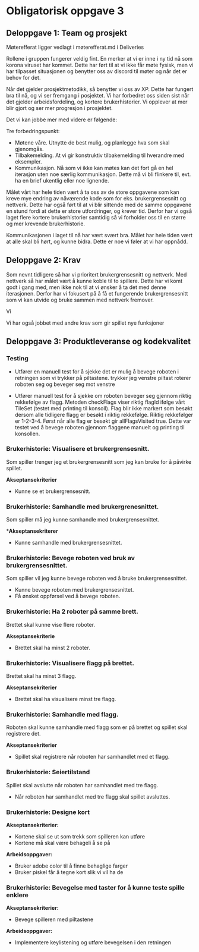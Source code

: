 # Obligatorisk oppgave 3
## Deloppgave 1: Team og prosjekt
Møterefferat ligger vedlagt i møterefferat.md i Deliveries

Rollene i gruppen fungerer veldig fint. En merker at vi er inne i ny tid
nå som korona viruset har kommet. Dette har ført til at vi ikke får møte fysisk,
men vi har tilpasset situasjonen og benytter oss av discord til møter og når det er behov for det. 

Når det gjelder prosjektmetodikk, så benytter vi oss av XP. Dette har fungert bra til nå, og vi ser fremgang i posjektet. Vi har forbedret oss siden sist når det gjelder arbeidsfordeling, og
kortere brukerhistorier. Vi opplever at mer blir gjort og ser mer progresjon i prosjektet.

Det vi kan jobbe mer med videre er følgende: 

Tre forbedringspunkt:
* Møtene våre. Utnytte de best mulig, og planlegge hva som skal gjenomgås.
* Tilbakemelding. At vi gir konstruktiv tilbakemelding til hverandre med eksempler. 
* Kommunikasjon. Nå som vi ikke kan møtes kan det fort gå en hel iterasjon uten noe særlig kommunikasjon. Dette må vi bli flinkere til, evt. ha en brief ukentlig eller noe lignende. 

Målet vårt har hele tiden vært å ta oss av de store oppgavene som kan kreve mye endring av nåværende kode som for eks. brukergrensesnitt og nettverk. Dette har også ført til at vi blir sittende med de samme oppgavene en stund fordi at dette er store utfordringer, og krever tid.
Derfor har vi også laget flere kortere brukerhistorier samtidig så vi forholder oss til en større og mer krevende brukerhistorie.

Kommunikasjonen i laget til nå har vært svært bra. Målet har hele tiden vært at alle skal bli hørt, og kunne bidra. Dette er noe vi føler at vi har oppnådd. 

## Deloppgave 2: Krav
Som nevnt tidligere så har vi prioritert brukergrensesnitt og nettverk. Med nettverk så har målet vært å kunne koble til to spillere. Dette har vi komt godt i gang med, men ikke nok til at vi ønsker å ta det med denne iterasjonen. Derfor har vi fokusert på å få et fungerende brukergrensesnitt som vi kan utvide og bruke sammen med nettverk fremover. 

Vi 

Vi har også jobbet med andre krav som gir spillet nye funksjoner



## Deloppgave 3: Produktleveranse og kodekvalitet

### Testing
* Utfører en manuell test for å sjekke det er mulig å bevege roboten i retningen som vi trykker på piltastene.
trykker jeg venstre piltast roterer roboten seg og beveger seg mot venstre

* Utfører manuell test for å sjekke om roboten beveger seg gjennom riktig rekkefølge av flagg. Metoden checkFlags
viser riktig flagId ifølge vårt TileSet (testet med printing til konsoll). Flag blir ikke markert som besøkt dersom alle
tidligere flagg er besøkt i riktig rekkefølge. Riktig rekkefølger er 1-2-3-4. Først når alle flag er besøkt gir allFlagsVisited true. 
Dette var testet ved å bevege roboten gjennom flaggene manuelt og printing til konsollen.

### Brukerhistorie: Visualisere et brukergrensesnitt.
Som spiller trenger jeg et brukergrensesnitt som jeg kan bruke for å påvirke spillet.

**Akseptansekriterier**
* Kunne se et brukergrensesnitt.

### Brukerhistorie: Samhandle med brukergrenesnittet.
Som spiller må jeg kunne samhandle med brukergrensesnittet.

***Akseptansekriterer**
* Kunne samhandle med brukergrensesnittet.

### Brukerhistorie: Bevege roboten ved bruk av brukergrensesnittet.
Som spiller vil jeg kunne bevege roboten ved å bruke brukergrensesnittet.

* Kunne bevege roboten med brukergrensesnittet.
* Få ønsket oppførsel ved å bevege roboten.

### Brukerhistorie: Ha 2 roboter på samme brett.
Brettet skal kunne vise flere roboter.

**Akseptansekriterie**
* Brettet skal ha minst 2 roboter.


### Brukerhistorie: Visualisere flagg på brettet.
Brettet skal ha minst 3 flagg.

**Akseptansekriterier**
* Brettet skal ha visualisere minst tre flagg.


### Brukerhistorie: Samhandle med flagg.
Roboten skal kunne samhandle med flagg som er på brettet og spillet
skal registrere det.

**Akseptansekriterier**
* Spillet skal registrere når roboten har samhandlet med et flagg. 


### Brukerhistorie: Seiertilstand
Spillet skal avslutte når roboten har samhandlet med tre flagg.

* Når roboten har samhandlet med tre flagg skal spillet avsluttes.

### Brukerhistorie: Designe kort
**Akseptansekriterier:**
* Kortene skal se ut som trekk som spilleren kan utføre
* Kortene må skal være behageli å se på

**Arbeidsoppgaver:**
* Bruker adobe color til å finne behaglige farger
* Bruker piskel får å tegne kort slik vi vil ha de

### Brukerhistorie: Bevegelse med taster for å kunne teste spille enklere
**Akseptansekriterier:**
* Bevege spilleren med piltastene

**Arbeidsoppgaver:**
* Implementere keylistening og utføre bevegelsen i den retningen


